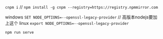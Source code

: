 `cnpm i` // `npm install -g cnpm --registry=https://registry.npmmirror.com` 

windows `SET NODE_OPTIONS=--openssl-legacy-provider`  // 高版本nodejs要加上这个
linux `export NODE_OPTIONS=--openssl-legacy-provider`

`npm run serve`